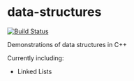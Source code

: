 data-structures
===============

[![Build Status](https://travis-ci.org/claydiffrient/data-structures.png)](https://travis-ci.org/claydiffrient/data-structures)

Demonstrations of data structures in C++

Currently including:  
  - Linked Lists  
